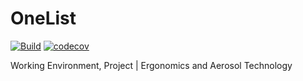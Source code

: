 # OneList
[![Build](https://github.com/VictorWinberg/onelist/workflows/Build/badge.svg)](https://github.com/VictorWinberg/onelist/actions?query=workflow%3ABuild+branch%3Amaster)
[![codecov](https://codecov.io/gh/VictorWinberg/OneList/branch/master/graph/badge.svg)](https://codecov.io/gh/VictorWinberg/OneList)

Working Environment, Project | Ergonomics and Aerosol Technology
